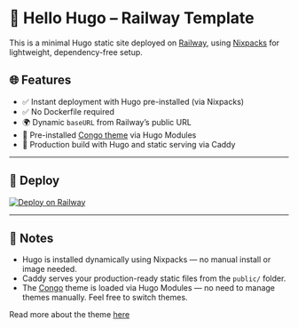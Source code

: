 # 🚀 Hello Hugo – Railway Template

This is a minimal Hugo static site deployed on [Railway](https://railway.app), using [Nixpacks](https://nixpacks.com) for lightweight, dependency-free setup.

## 🌐 Features

- ✅ Instant deployment with Hugo pre-installed (via Nixpacks)
- ✅ No Dockerfile required
- 🌍 Dynamic `baseURL` from Railway’s public URL
- 🎨 Pre-installed [Congo theme](https://github.com/jpanther/congo) via Hugo Modules
- 🌟 Production build with Hugo and static serving via Caddy

---

## 🚀 Deploy

[![Deploy on Railway](https://railway.app/button.svg)](https://railway.app/template/YOUR_TEMPLATE_ID)

---

## 👋 Notes

- Hugo is installed dynamically using Nixpacks — no manual install or image needed.
- Caddy serves your production-ready static files from the `public/` folder.
- The [Congo](https://github.com/jpanther/congo) theme is loaded via Hugo Modules — no need to manage themes manually. Feel free to switch themes.

Read more about the theme [here]()
